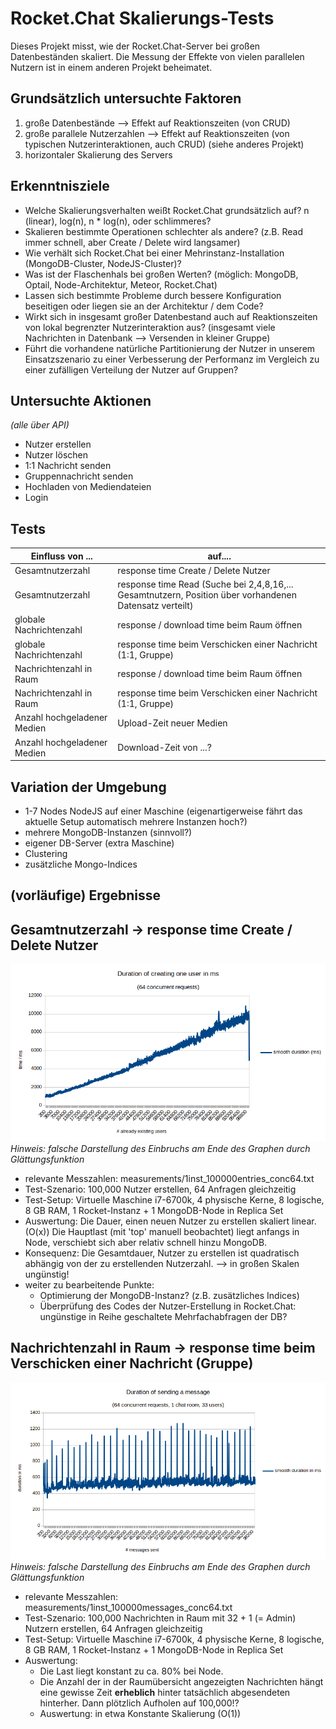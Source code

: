 Rocket.Chat Skalierungs-Tests
=============================

Dieses Projekt misst, wie der Rocket.Chat-Server bei großen Datenbeständen skaliert. Die Messung der Effekte von vielen parallelen Nutzern ist in einem anderen Projekt beheimatet.

Grundsätzlich untersuchte Faktoren
----------------------------------

1. große Datenbestände --> Effekt auf Reaktionszeiten (von CRUD)
2. große parallele Nutzerzahlen --> Effekt auf Reaktionszeiten (von typischen Nutzerinteraktionen, auch CRUD) (siehe anderes Projekt)
3. horizontaler Skalierung des Servers

Erkenntnisziele
---------------

- Welche Skalierungsverhalten weißt Rocket.Chat grundsätzlich auf? n (linear), log(n), n * log(n), oder schlimmeres?
- Skalieren bestimmte Operationen schlechter als andere? (z.B. Read immer schnell, aber Create / Delete wird langsamer)
- Wie verhält sich Rocket.Chat bei einer Mehrinstanz-Installation (MongoDB-Cluster, NodeJS-Cluster)?
- Was ist der Flaschenhals bei großen Werten? (möglich: MongoDB, Optail, Node-Architektur, Meteor, Rocket.Chat)
- Lassen sich bestimmte Probleme durch bessere Konfiguration beseitigen oder liegen sie an der Architektur / dem Code?
- Wirkt sich in insgesamt großer Datenbestand auch auf Reaktionszeiten von lokal begrenzter Nutzerinteraktion aus? (insgesamt viele Nachrichten in Datenbank --> Versenden in kleiner Gruppe)
- Führt die vorhandene natürliche Partitionierung der Nutzer in unserem Einsatzszenario zu einer Verbesserung der Performanz im Vergleich zu einer zufälligen Verteilung der Nutzer auf Gruppen?
 
Untersuchte Aktionen
--------------------

*(alle über API)*

- Nutzer erstellen
- Nutzer löschen
- 1:1 Nachricht senden
- Gruppennachricht senden
- Hochladen von Mediendateien
- Login

Tests
-----


|Einfluss von ...               | auf....                                                            |
|-------------------------------|--------------------------------------------------------------------|
| Gesamtnutzerzahl              | response time Create / Delete Nutzer                               |
| Gesamtnutzerzahl              | response time Read (Suche bei 2,4,8,16,... Gesamtnutzern, Position über vorhandenen Datensatz verteilt)                               |
| globale Nachrichtenzahl       | response / download time beim Raum öffnen                          |
| globale Nachrichtenzahl       | response time beim Verschicken einer Nachricht (1:1, Gruppe)       |
| Nachrichtenzahl in Raum       | response / download time beim Raum öffnen                          |
| Nachrichtenzahl in Raum       | response time beim Verschicken einer Nachricht (1:1, Gruppe)       |
| Anzahl hochgeladener Medien   | Upload-Zeit neuer Medien                                           |
| Anzahl hochgeladener Medien   | Download-Zeit von ...?                                             |

Variation der Umgebung
----------------------

- 1-7 Nodes NodeJS auf einer Maschine (eigenartigerweise fährt das aktuelle Setup automatisch mehrere Instanzen hoch?)
- mehrere MongoDB-Instanzen (sinnvoll?)
- eigener DB-Server (extra Maschine)
- Clustering
- zusätzliche Mongo-Indices

(vorläufige) Ergebnisse
-----------------------

Gesamtnutzerzahl -> response time Create / Delete Nutzer             
--------------------------------------------------------
![100,000 Nutzer erstellen, 64 Anfragen gleichzeitig](measurements/1inst_100000entries_conc64_graph.png "Graph")
_Hinweis: falsche Darstellung des Einbruchs am Ende des Graphen durch Glättungsfunktion_

- relevante Messzahlen: measurements/1inst_100000entries_conc64.txt
- Test-Szenario: 100,000 Nutzer erstellen, 64 Anfragen gleichzeitig
- Test-Setup: Virtuelle Maschine i7-6700k, 4 physische Kerne, 8 logische, 8 GB RAM, 1 Rocket-Instanz + 1 MongoDB-Node in Replica Set
- Auswertung: Die Dauer, einen neuen Nutzer zu erstellen skaliert linear. (O(x)) Die Hauptlast (mit 'top' manuell beobachtet) liegt anfangs in Node, verschiebt sich aber relativ schnell hinzu MongoDB.
- Konsequenz: Die Gesamtdauer, Nutzer zu erstellen ist quadratisch abhängig von der zu erstellenden Nutzerzahl. --> in großen Skalen ungünstig!
- weiter zu bearbeitende Punkte:
  - Optimierung der MongoDB-Instanz? (z.B. zusätzliches Indices)
  - Überprüfung des Codes der Nutzer-Erstellung in Rocket.Chat: ungünstige in Reihe geschaltete Mehrfachabfragen der DB?

Nachrichtenzahl in Raum -> response time beim Verschicken einer Nachricht (Gruppe) 
----------------------------------------------------------------------------------
![100,000 Nutzer erstellen, 64 Anfragen gleichzeitig](measurements/1inst_100000messages_conc64_graph.png "Graph")
_Hinweis: falsche Darstellung des Einbruchs am Ende des Graphen durch Glättungsfunktion_
- relevante Messzahlen: measurements/1inst_100000messages_conc64.txt
- Test-Szenario: 100,000 Nachrichten in Raum mit 32 + 1 (= Admin) Nutzern erstellen, 64 Anfragen gleichzeitig
- Test-Setup: Virtuelle Maschine i7-6700k, 4 physische Kerne, 8 logische, 8 GB RAM, 1 Rocket-Instanz + 1 MongoDB-Node in Replica Set
- Auswertung: 
  - Die Last liegt konstant zu ca. 80% bei Node.
  - Die Anzahl der in der Raumübersicht angezeigten Nachrichten hängt eine gewisse Zeit __erheblich__ hinter tatsächlich abgesendeten hinterher. Dann plötzlich Aufholen auf 100,000!?
  - Auswertung: in etwa Konstante Skalierung (O(1))